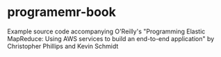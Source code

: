 programemr-book
===============

Example source code accompanying O'Reilly's "Programming Elastic MapReduce: Using AWS services to build an end-to-end application" by Christopher Phillips and Kevin Schmidt
